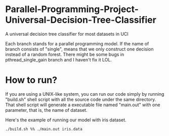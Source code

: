 # Parallel-Programming-Project-Universal-Decision-Tree-Classifier
A universal decision tree classifier for most datasets in UCI

Each branch stands for a parallel programming model.
If the name of branch consists of "single", means that we only construct one decision instead of a random forest.
There might be some bugs in pthread_single_gain branch and I haven't fix it LOL.

# How to run?
If you are using a UNIX-like system, you can run our code simply by running "build.sh" shell script with all the source code under the same directory.
That shell script will generate a executable file named "main.out" with one parameter, that is, the name of dataset.

Here's the example of running our model with iris dataset.
```
./build.sh %% ./main.out iris.data
```
